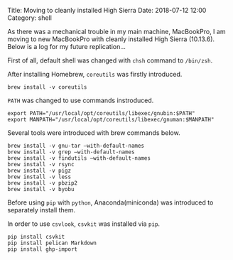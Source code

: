 Title: Moving to cleanly installed High Sierra
Date: 2018-07-12 12:00
Category: shell

As there was a mechanical trouble in my main machine, MacBookPro, I am moving to new MacBookPro with cleanly installed High Sierra (10.13.6). Below is a log for my future replication...

First of all, default shell was changed with `chsh` command to `/bin/zsh`.

After installing Homebrew, `coreutils` was firstly introduced.

```
brew install -v coreutils
```

`PATH` was changed  to use commands instroduced.

```
export PATH="/usr/local/opt/coreutils/libexec/gnubin:$PATH"
export MANPATH="/usr/local/opt/coreutils/libexec/gnuman:$MANPATH"
```

Several tools were introduced with brew commands below.

```
brew install -v gnu-tar —with-default-names
brew install -v grep —with-default-names
brew install -v findutils —with-default-names
brew install -v rsync
brew install -v pigz
brew install -v less
brew install -v pbzip2
brew install -v byobu
```

Before using `pip` with `python`, Anaconda(miniconda) was introduced to separately install them.

In order to use `csvlook`, `csvkit` was installed via `pip`.

```
pip install csvkit
pip install pelican Markdown
pip install ghp-import
```
